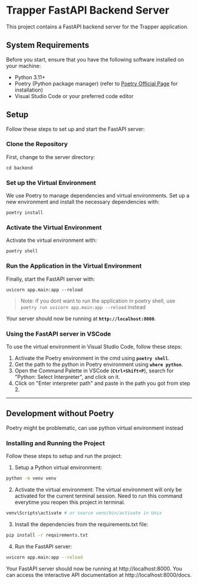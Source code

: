 # **Trapper FastAPI Backend Server**

This project contains a FastAPI backend server for the Trapper application.

## **System Requirements**

Before you start, ensure that you have the following software installed on your machine:

- Python 3.11+
- Poetry (Python package manager) (refer to [Poetry Official Page](https://python-poetry.org/docs/) for installation)
- Visual Studio Code or your preferred code editor

## **Setup**

Follow these steps to set up and start the FastAPI server:

### **Clone the Repository**

First, change to the server directory:

```
cd backend

```

### **Set up the Virtual Environment**

We use Poetry to manage dependencies and virtual environments. Set up a new environment and install the necessary dependencies with:

```
poetry install

```

### **Activate the Virtual Environment**

Activate the virtual environment with:

```
poetry shell

```

### **Run the Application in the Virtual Environment**

Finally, start the FastAPI server with:

```
uvicorn app.main:app --reload

```

> Note: if you dont want to run the application in poetry shell, use `poetry run uvicorn app.main:app --reload` instead

Your server should now be running at **`http://localhost:8000`**.

### **Using the FastAPI server in VSCode**

To use the virtual environment in Visual Studio Code, follow these steps:

1. Activate the Poetry environment in the cmd using **`poetry shell`**.
2. Get the path to the python in Poetry environment using **`where python`**.
3. Open the Command Palette in VSCode (**`Ctrl+Shift+P`**), search for "Python: Select Interpreter", and click on it.
4. Click on "Enter interpreter path" and paste in the path you got from step 2.

---

## Development without Poetry

Poetry might be problematic, can use python virtual environment instead

### Installing and Running the Project

Follow these steps to setup and run the project:

1. Setup a Python virtual environment:

```bash
python -m venv venv
```

2. Activate the virtual environment:
   The virtual environment will only be activated for the current terminal session. Need to run this command everytime you reopen this project in terminal.

```bash
venv\Scripts\activate # or source venv/bin/activate in Unix
```

3. Install the dependencies from the requirements.txt file:

```bash
pip install -r requirements.txt
```

4. Run the FastAPI server:

```bash
uvicorn app.main:app --reload
```

Your FastAPI server should now be running at http://localhost:8000. You can access the interactive API documentation at http://localhost:8000/docs.
